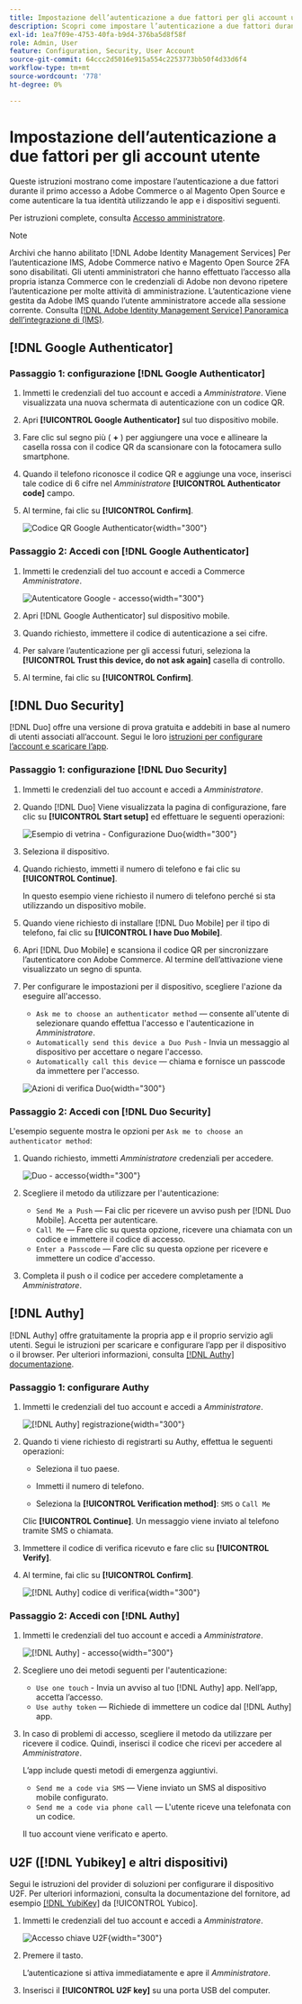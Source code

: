 ```yaml
---
title: Impostazione dell’autenticazione a due fattori per gli account utente
description: Scopri come impostare l’autenticazione a due fattori durante l’accesso iniziale da parte dell’amministratore e autenticare la tua identità utilizzando un’app per dispositivi supportata.
exl-id: 1ea7f09e-4753-40fa-b9d4-376ba5d8f58f
role: Admin, User
feature: Configuration, Security, User Account
source-git-commit: 64ccc2d5016e915a554c2253773bb50f4d33d6f4
workflow-type: tm+mt
source-wordcount: '778'
ht-degree: 0%

---
```


# Impostazione dell’autenticazione a due fattori per gli account utente

Queste istruzioni mostrano come impostare l’autenticazione a due fattori durante il primo accesso a Adobe Commerce o al Magento Open Source e come autenticare la tua identità utilizzando le app e i dispositivi seguenti.

Per istruzioni complete, consulta [Accesso amministratore](../getting-started/admin-signin.md).

>[!NOTE]
>
>Archivi che hanno abilitato [!DNL Adobe Identity Management Services] Per l’autenticazione IMS, Adobe Commerce nativo e Magento Open Source 2FA sono disabilitati. Gli utenti amministratori che hanno effettuato l’accesso alla propria istanza Commerce con le credenziali di Adobe non devono ripetere l’autenticazione per molte attività di amministrazione. L’autenticazione viene gestita da Adobe IMS quando l’utente amministratore accede alla sessione corrente. Consulta [[!DNL Adobe Identity Management Service] Panoramica dell’integrazione di (IMS)](../getting-started/adobe-ims-integration-overview.md).

## [!DNL Google Authenticator]

### Passaggio 1: configurazione [!DNL Google Authenticator]

1. Immetti le credenziali del tuo account e accedi a _Amministratore_. Viene visualizzata una nuova schermata di autenticazione con un codice QR.

1. Apri **[!UICONTROL Google Authenticator]** sul tuo dispositivo mobile.

1. Fare clic sul segno più ( **+** ) per aggiungere una voce e allineare la casella rossa con il codice QR da scansionare con la fotocamera sullo smartphone.

1. Quando il telefono riconosce il codice QR e aggiunge una voce, inserisci tale codice di 6 cifre nel _Amministratore_ **[!UICONTROL Authenticator code]** campo.

1. Al termine, fai clic su **[!UICONTROL Confirm]**.

   ![Codice QR Google Authenticator](./assets/storefront-2fa-google-qrcode.png){width="300"}

### Passaggio 2: Accedi con [!DNL Google Authenticator]

1. Immetti le credenziali del tuo account e accedi a Commerce _Amministratore_.

   ![Autenticatore Google - accesso](./assets/storefront-2fa-google-code.png){width="300"}

1. Apri [!DNL Google Authenticator] sul dispositivo mobile.

1. Quando richiesto, immettere il codice di autenticazione a sei cifre.

1. Per salvare l’autenticazione per gli accessi futuri, seleziona la **[!UICONTROL Trust this device, do not ask again]** casella di controllo.

1. Al termine, fai clic su **[!UICONTROL Confirm]**.

## [!DNL Duo Security]

[!DNL Duo] offre una versione di prova gratuita e addebiti in base al numero di utenti associati all’account. Segui le loro [istruzioni per configurare l’account e scaricare l’app](https://duo.com/product/multi-factor-authentication-mfa/duo-mobile-app).

### Passaggio 1: configurazione [!DNL Duo Security]

1. Immetti le credenziali del tuo account e accedi a _Amministratore_.

1. Quando [!DNL Duo] Viene visualizzata la pagina di configurazione, fare clic su **[!UICONTROL Start setup]** ed effettuare le seguenti operazioni:

   ![Esempio di vetrina - Configurazione Duo](./assets/storefront-2fa-duo-user1.png){width="300"}

1. Seleziona il dispositivo.

1. Quando richiesto, immetti il numero di telefono e fai clic su **[!UICONTROL Continue]**.

   In questo esempio viene richiesto il numero di telefono perché si sta utilizzando un dispositivo mobile.

1. Quando viene richiesto di installare [!DNL Duo Mobile] per il tipo di telefono, fai clic su **[!UICONTROL I have Duo Mobile]**.

1. Apri [!DNL Duo Mobile] e scansiona il codice QR per sincronizzare l’autenticatore con Adobe Commerce. Al termine dell’attivazione viene visualizzato un segno di spunta.

1. Per configurare le impostazioni per il dispositivo, scegliere l&#39;azione da eseguire all&#39;accesso.

   - `Ask me to choose an authenticator method` — consente all&#39;utente di selezionare quando effettua l&#39;accesso e l&#39;autenticazione in _Amministratore_.
   - `Automatically send this device a Duo Push` - Invia un messaggio al dispositivo per accettare o negare l&#39;accesso.
   - `Automatically call this device` — chiama e fornisce un passcode da immettere per l&#39;accesso.

   ![Azioni di verifica Duo](./assets/storefront-2fa-duo-user7.png){width="300"}

### Passaggio 2: Accedi con [!DNL Duo Security]

L&#39;esempio seguente mostra le opzioni per `Ask me to choose an authenticator method`:

1. Quando richiesto, immetti _Amministratore_ credenziali per accedere.

   ![Duo - accesso](./assets/storefront-2fa-duo-auth.png){width="300"}

1. Scegliere il metodo da utilizzare per l&#39;autenticazione:

   - `Send Me a Push` — Fai clic per ricevere un avviso push per [!DNL Duo Mobile]. Accetta per autenticare.
   - `Call Me` — Fare clic su questa opzione, ricevere una chiamata con un codice e immettere il codice di accesso.
   - `Enter a Passcode` — Fare clic su questa opzione per ricevere e immettere un codice d&#39;accesso.

1. Completa il push o il codice per accedere completamente a _Amministratore_.

## [!DNL Authy]

[!DNL Authy] offre gratuitamente la propria app e il proprio servizio agli utenti. Segui le istruzioni per scaricare e configurare l’app per il dispositivo o il browser. Per ulteriori informazioni, consulta [[!DNL Authy] documentazione](https://authy.com/features/setup/).

### Passaggio 1: configurare Authy

1. Immetti le credenziali del tuo account e accedi a _Amministratore_.

   ![[!DNL Authy] registrazione](./assets/storefront-2fa-authy-auth.png){width="300"}

1. Quando ti viene richiesto di registrarti su Authy, effettua le seguenti operazioni:

   - Seleziona il tuo paese.

   - Immetti il numero di telefono.

   - Seleziona la **[!UICONTROL Verification method]**: `SMS` o `Call Me`

   Clic **[!UICONTROL Continue]**. Un messaggio viene inviato al telefono tramite SMS o chiamata.

1. Immettere il codice di verifica ricevuto e fare clic su **[!UICONTROL Verify]**.

1. Al termine, fai clic su **[!UICONTROL Confirm]**.

   ![[!DNL Authy] codice di verifica](./assets/storefront-2fa-authy-verify.png){width="300"}

### Passaggio 2: Accedi con [!DNL Authy]

1. Immetti le credenziali del tuo account e accedi a _Amministratore_.

   ![[!DNL Authy] - accesso](./assets/storefront-2fa-authy-access.png){width="300"}

1. Scegliere uno dei metodi seguenti per l&#39;autenticazione:

   - `Use one touch` - Invia un avviso al tuo [!DNL Authy] app. Nell’app, accetta l’accesso.
   - `Use authy token` — Richiede di immettere un codice dal [!DNL Authy] app.

1. In caso di problemi di accesso, scegliere il metodo da utilizzare per ricevere il codice. Quindi, inserisci il codice che ricevi per accedere al _Amministratore_.

   L’app include questi metodi di emergenza aggiuntivi.

   - `Send me a code via SMS` — Viene inviato un SMS al dispositivo mobile configurato.
   - `Send me a code via phone call` — L&#39;utente riceve una telefonata con un codice.

   Il tuo account viene verificato e aperto.

## U2F ([!DNL Yubikey] e altri dispositivi)

Segui le istruzioni del provider di soluzioni per configurare il dispositivo U2F. Per ulteriori informazioni, consulta la documentazione del fornitore, ad esempio [[!DNL YubiKey]](https://support.yubico.com/hc/en-us/articles/360013790339-Getting-Started-with-Your-YubiKey) da [!UICONTROL Yubico].

1. Immetti le credenziali del tuo account e accedi a _Amministratore_.

   ![Accesso chiave U2F](./assets/storefront-2fa-u2f.png){width="300"}

1. Premere il tasto.

   L’autenticazione si attiva immediatamente e apre il _Amministratore_.

1. Inserisci il **[!UICONTROL U2F key]** su una porta USB del computer.
